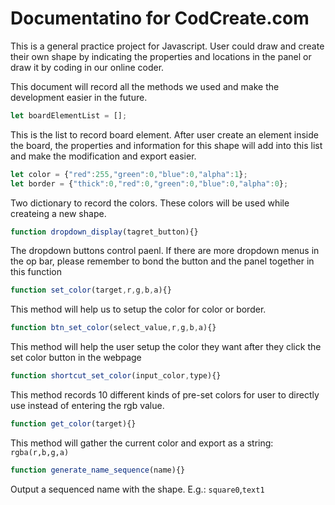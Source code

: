 # Documentatino for CodCreate.com

This is a general practice project for Javascript. User could draw and create their own shape by indicating the properties and locations in the panel or draw it by coding in our online coder.

This document will record all the methods we used and make the development easier in the future.

```js
let boardElementList = [];
```

This is the list to record board element. After user create an element inside the board, the properties and information for this shape will add into this list and make the modification and export easier.

```js
let color = {"red":255,"green":0,"blue":0,"alpha":1};
let border = {"thick":0,"red":0,"green":0,"blue":0,"alpha":0};
```

Two dictionary to record the colors. These colors will be used while createing a new shape.

```js
function dropdown_display(tagret_button){}
```

The dropdown buttons control paenl. If there are more dropdown menus in the op bar, please remember to bond the button and the panel together in this function

```js
function set_color(target,r,g,b,a){}
```

This method will help us to setup the color for color or border.

```js
function btn_set_color(select_value,r,g,b,a){}
```

This method will help the user setup the color they want after they click the set color button in the webpage

```js
function shortcut_set_color(input_color,type){}
```

This method records 10 different kinds of pre-set colors for user to directly use instead of entering the rgb value.

```js
function get_color(target){}
```

This method will gather the current color and export as a string: `rgba(r,b,g,a)`

```js
function generate_name_sequence(name){}
```

Output a sequenced name with the shape. E.g.: `square0`,`text1`


